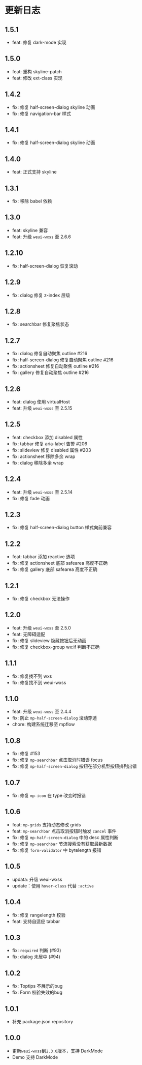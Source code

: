 # 更新日志

## 1.5.1

- feat: 修复 dark-mode 实现

## 1.5.0

- feat: 重构 skyline-patch
- feat: 修改 ext-class 实现

## 1.4.2

- fix: 修复 half-screen-dialog skyline 动画
- fix: 修复 navigation-bar 样式

## 1.4.1

- fix: 修复 half-screen-dialog skyline 动画

## 1.4.0

- feat: 正式支持 skyline

## 1.3.1

- fix: 移除 babel 依赖

## 1.3.0

- feat: skyline 兼容
- feat: 升级 `weui-wxss` 至 2.6.6

## 1.2.10

- fix: half-screen-dialog 恢复滚动

## 1.2.9

- fix: dialog 修复 z-index 层级

## 1.2.8

- fix: searchbar 修复聚焦状态

## 1.2.7

- fix: dialog 修复自动聚焦 outline #216
- fix: half-screen-dialog 修复自动聚焦 outline #216
- fix: actionsheet 修复自动聚焦 outline #216
- fix: gallery 修复自动聚焦 outline #216

## 1.2.6

- feat: dialog 使用 virtualHost
- feat: 升级 `weui-wxss` 至 2.5.15

## 1.2.5

- feat: checkbox 添加 disabled 属性
- fix: tabbar 修复 aria-label 告警 #206
- fix: slideview 修复 disabled 属性 #203
- fix: actionsheet 移除多余 wrap
- fix: dialog 移除多余 wrap

## 1.2.4

- feat: 升级 `weui-wxss` 至 2.5.14
- fix: 修复 fade 动画

## 1.2.3

- fix: 修复 half-screen-dialog button 样式向前兼容

## 1.2.2

- feat: tabbar 添加 reactive 选项
- fix: 修复 actionsheet 底部 safearea 高度不正确
- fix: 修复 gallery 底部 safearea 高度不正确
## 1.2.1

- fix: 修复 checkbox 无法操作

## 1.2.0

- feat: 升级 `weui-wxss` 至 2.5.0
- feat: 无障碍适配
- fix: 修复 slideview 隐藏按钮后无动画
- fix: 修复 checkbox-group wx:if 判断不正确
## 1.1.1

- fix: 修复找不到 wxs
- fix: 修复找不到 weui-wxss

## 1.1.0

- feat: 升级 `weui-wxss` 至 2.4.4
- fix: 防止 `mp-half-screen-dialog` 滚动穿透
- chore: 构建系统迁移至 mpflow

## 1.0.8

- fix: 修复 #153
- fix: 修复 `mp-searchbar` 点击取消时错误 focus
- fix: 修复 `mp-half-screen-dialog` 按钮在部分机型按钮排列出错

## 1.0.7

- fix: 修复 `mp-icon` 在 type 改变时报错

## 1.0.6

- feat: `mp-grids` 支持动态修改 grids
- feat: `mp-searchbar` 点击取消按钮时触发 `cancel` 事件
- fix: 修复 `mp-half-screen-dialog` 中的 desc 属性判断
- fix: 修复 `mp-searchbar` 节流搜索没有获取最新数据
- fix: 修复 `form-validator` 中 bytelength 报错

## 1.0.5

- updata: 升级 weui-wxss
- update：使用 `hover-class` 代替 `:active`

## 1.0.4

- fix: 修复 rangelength 校验
- feat: 支持自适应 tabbar

## 1.0.3

- fix: `required` 判断 (#93)
- fix: dialog 未居中 (#94)

## 1.0.2

- fix: Toptips 不展示的bug
- fix: Form 校验失效的bug

## 1.0.1

- 补充 package.json repository

## 1.0.0

- 更新`weui-wxss`到`2.3.0`版本，支持 DarkMode
- Demo 支持 DarkMode